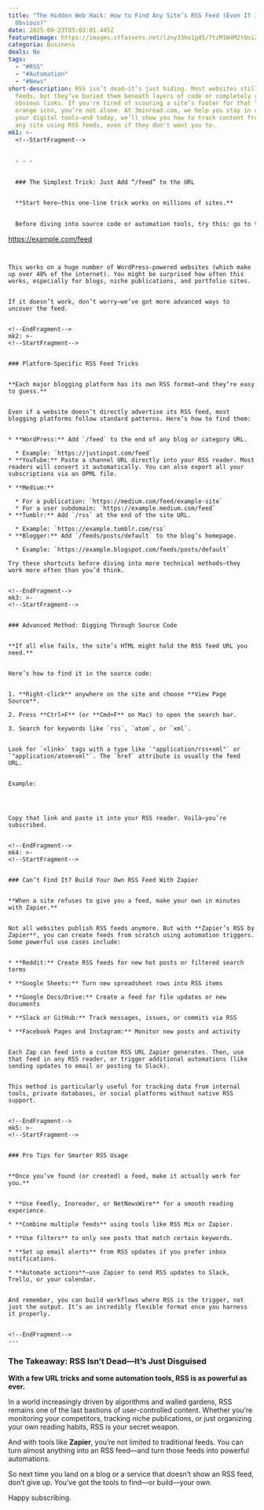 ```yaml
---
title: "The Hidden Web Hack: How to Find Any Site’s RSS Feed (Even If It’s Not
  Obvious)"
date: 2025-09-23T05:03:01.445Z
featuredimage: https://images.ctfassets.net/lzny33ho1g45/7tzM1W4M2tQoiZ1nU4ZutU/edd3a7571a0c40cfa5692115429e27ec/Group_12552.jpg?fm=avif&q=31&fit=thumb&w=1520&h=760
categoria: Business
deals: No
tags:
  - "#RSS"
  - "#Automation"
  - "#News"
short-description: RSS isn’t dead—it’s just hiding. Most websites still have RSS
  feeds, but they’ve buried them beneath layers of code or completely removed
  obvious links. If you're tired of scouring a site’s footer for that little
  orange icon, you’re not alone. At 3minread.com, we help you stay in control of
  your digital tools—and today, we’ll show you how to track content from nearly
  any site using RSS feeds, even if they don't want you to.
mk1: >-
  <!--StartFragment-->


  - - -


  ### The Simplest Trick: Just Add “/feed” to the URL


  **Start here—this one-line trick works on millions of sites.**


  Before diving into source code or automation tools, try this: go to the homepage of the site and add `/feed` to the end of the URL. For example:


  ```

  https://example.com/feed


  ```


  This works on a huge number of WordPress-powered websites (which make up over 40% of the internet). You might be surprised how often this works, especially for blogs, niche publications, and portfolio sites.


  If it doesn’t work, don’t worry—we’ve got more advanced ways to uncover the feed.


  <!--EndFragment-->
mk2: >-
  <!--StartFragment-->


  ### Platform-Specific RSS Feed Tricks


  **Each major blogging platform has its own RSS format—and they’re easy to guess.**


  Even if a website doesn’t directly advertise its RSS feed, most blogging platforms follow standard patterns. Here’s how to find them:


  * **WordPress:** Add `/feed` to the end of any blog or category URL.

    * Example: `https://justinpot.com/feed`
  * **YouTube:** Paste a channel URL directly into your RSS reader. Most readers will convert it automatically. You can also export all your subscriptions via an OPML file.

  * **Medium:**

    * For a publication: `https://medium.com/feed/example-site`
    * For a user subdomain: `https://example.medium.com/feed`
  * **Tumblr:** Add `/rss` at the end of the site URL.

    * Example: `https://example.tumblr.com/rss`
  * **Blogger:** Add `/feeds/posts/default` to the blog’s homepage.

    * Example: `https://example.blogspot.com/feeds/posts/default`

  Try these shortcuts before diving into more technical methods—they work more often than you’d think.


  <!--EndFragment-->
mk3: >-
  <!--StartFragment-->


  ### Advanced Method: Digging Through Source Code


  **If all else fails, the site’s HTML might hold the RSS feed URL you need.**


  Here’s how to find it in the source code:


  1. **Right-click** anywhere on the site and choose **View Page Source**.

  2. Press **Ctrl+F** (or **Cmd+F** on Mac) to open the search bar.

  3. Search for keywords like `rss`, `atom`, or `xml`.


  Look for `<link>` tags with a type like `"application/rss+xml"` or `"application/atom+xml"`. The `href` attribute is usually the feed URL.


  Example:


  ```


  ```


  Copy that link and paste it into your RSS reader. Voilà—you’re subscribed.


  <!--EndFragment-->
mk4: >-
  <!--StartFragment-->


  ### Can’t Find It? Build Your Own RSS Feed With Zapier


  **When a site refuses to give you a feed, make your own in minutes with Zapier.**


  Not all websites publish RSS feeds anymore. But with **Zapier’s RSS by Zapier**, you can create feeds from scratch using automation triggers. Some powerful use cases include:


  * **Reddit:** Create RSS feeds for new hot posts or filtered search terms

  * **Google Sheets:** Turn new spreadsheet rows into RSS items

  * **Google Docs/Drive:** Create a feed for file updates or new documents

  * **Slack or GitHub:** Track messages, issues, or commits via RSS

  * **Facebook Pages and Instagram:** Monitor new posts and activity


  Each Zap can feed into a custom RSS URL Zapier generates. Then, use that feed in any RSS reader, or trigger additional automations (like sending updates to email or posting to Slack).


  This method is particularly useful for tracking data from internal tools, private databases, or social platforms without native RSS support.


  <!--EndFragment-->
mk5: >-
  <!--StartFragment-->


  ### Pro Tips for Smarter RSS Usage


  **Once you’ve found (or created) a feed, make it actually work for you.**


  * **Use Feedly, Inoreader, or NetNewsWire** for a smooth reading experience.

  * **Combine multiple feeds** using tools like RSS Mix or Zapier.

  * **Use filters** to only see posts that match certain keywords.

  * **Set up email alerts** from RSS updates if you prefer inbox notifications.

  * **Automate actions**—use Zapier to send RSS updates to Slack, Trello, or your calendar.


  And remember, you can build workflows where RSS is the trigger, not just the output. It’s an incredibly flexible format once you harness it properly.


  <!--EndFragment-->
---
```

<!--StartFragment-->

### The Takeaway: RSS Isn’t Dead—It’s Just Disguised

**With a few URL tricks and some automation tools, RSS is as powerful as ever.**

In a world increasingly driven by algorithms and walled gardens, RSS remains one of the last bastions of user-controlled content. Whether you’re monitoring your competitors, tracking niche publications, or just organizing your own reading habits, RSS is your secret weapon.

And with tools like **Zapier**, you’re not limited to traditional feeds. You can turn almost anything into an RSS feed—and turn those feeds into powerful automations.

So next time you land on a blog or a service that doesn’t show an RSS feed, don’t give up. You’ve got the tools to find—or build—your own.

Happy subscribing.

<!--EndFragment-->